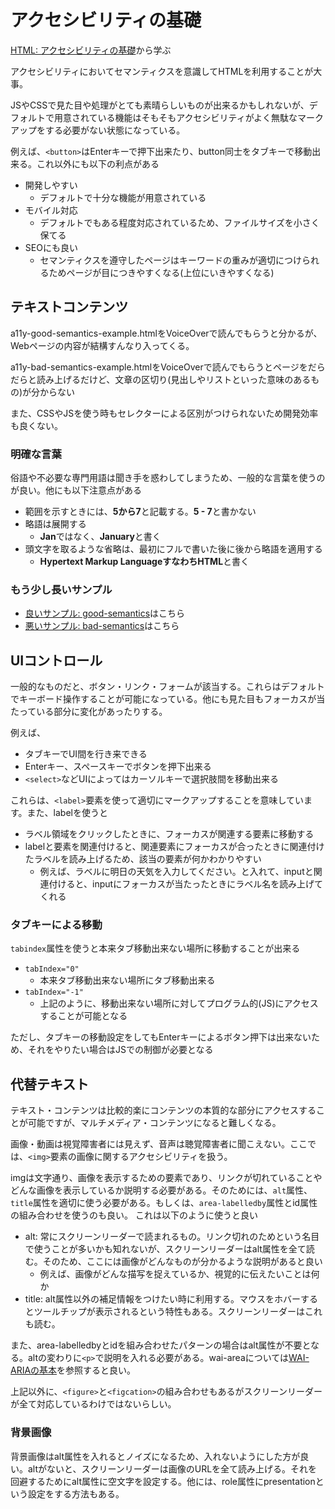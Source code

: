# アクセシビリティの基礎

[HTML: アクセシビリティの基礎](https://developer.mozilla.org/ja/docs/Learn/Accessibility/HTML)から学ぶ

アクセシビリティにおいてセマンティクスを意識してHTMLを利用することが大事。

JSやCSSで見た目や処理がとても素晴らしいものが出来るかもしれないが、デフォルトで用意されている機能はそもそもアクセシビリティがよく無駄なマークアップをする必要がない状態になっている。

例えば、`<button>`はEnterキーで押下出来たり、button同士をタブキーで移動出来る。これ以外にも以下の利点がある

- 開発しやすい
  - デフォルトで十分な機能が用意されている
- モバイル対応
  - デフォルトでもある程度対応されているため、ファイルサイズを小さく保てる
- SEOにも良い
  - セマンティクスを遵守したページはキーワードの重みが適切につけられるためページが目につきやすくなる(上位にいきやすくなる)

## テキストコンテンツ

a11y-good-semantics-example.htmlをVoiceOverで読んでもらうと分かるが、Webページの内容が結構すんなり入ってくる。

a11y-bad-semantics-example.htmlをVoiceOverで読んでもらうとページをだらだらと読み上げるだけど、文章の区切り(見出しやリストといった意味のあるもの)が分からない

また、CSSやJSを使う時もセレクターによる区別がつけられないため開発効率も良くない。

### 明確な言葉

俗語や不必要な専門用語は聞き手を惑わしてしまうため、一般的な言葉を使うのが良い。他にも以下注意点がある

- 範囲を示すときには、**5から7**と記載する。**5 - 7**と書かない
- 略語は展開する
  - **Jan**ではなく、**January**と書く
- 頭文字を取るような省略は、最初にフルで書いた後に後から略語を適用する
  - **Hypertext Markup LanguageすなわちHTML**と書く

### もう少し長いサンプル
- [良いサンプル: good-semantics](https://mdn.github.io/learning-area/accessibility/html/good-semantics.html)はこちら
- [悪いサンプル: bad-semantics](https://mdn.github.io/learning-area/accessibility/html/bad-semantics.html)はこちら

## UIコントロール

一般的なものだと、ボタン・リンク・フォームが該当する。これらはデフォルトでキーボード操作することが可能になっている。他にも見た目もフォーカスが当たっている部分に変化があったりする。

例えば、

- タブキーでUI間を行き来できる
- Enterキー、スペースキーでボタンを押下出来る
- `<select>`などUIによってはカーソルキーで選択肢間を移動出来る

これらは、`<label>`要素を使って適切にマークアップすることを意味しています。また、labelを使うと

- ラベル領域をクリックしたときに、フォーカスが関連する要素に移動する
- labelと要素を関連付けると、関連要素にフォーカスが合ったときに関連付けたラベルを読み上げるため、該当の要素が何かわかりやすい
  - 例えば、ラベルに明日の天気を入力してください。と入れて、inputと関連付けると、inputにフォーカスが当たったときにラベル名を読み上げてくれる

### タブキーによる移動

`tabindex`属性を使うと本来タブ移動出来ない場所に移動することが出来る

- `tabIndex="0"`
  - 本来タブ移動出来ない場所にタブ移動出来る
- `tabIndex="-1"`
  - 上記のように、移動出来ない場所に対してプログラム的(JS)にアクセスすることが可能となる

ただし、タブキーの移動設定をしてもEnterキーによるボタン押下は出来ないため、それをやりたい場合はJSでの制御が必要となる

## 代替テキスト

テキスト・コンテンツは比較的楽にコンテンツの本質的な部分にアクセスすることが可能ですが、マルチメディア・コンテンツになると難しくなる。

画像・動画は視覚障害者には見えず、音声は聴覚障害者に聞こえない。ここでは、`<img>`要素の画像に関するアクセシビリティを扱う。

imgは文字通り、画像を表示するための要素であり、リンクが切れていることやどんな画像を表示しているか説明する必要がある。そのためには、`alt`属性、`title`属性を適切に使う必要がある。もしくは、`area-labelledby`属性とid属性の組み合わせを使うのも良い。
これは以下のように使うと良い

- alt: 常にスクリーンリーダーで読まれるもの。リンク切れのためという名目で使うことが多いかも知れないが、スクリーンリーダーはalt属性を全て読む。そのため、ここには画像がどんなものが分かるような説明があると良い
  - 例えば、画像がどんな描写を捉えているか、視覚的に伝えたいことは何か
- title: alt属性以外の補足情報をつけたい時に利用する。マウスをホバーするとツールチップが表示されるという特性もある。スクリーンリーダーはこれも読む。

また、area-labelledbyとidを組み合わせたパターンの場合はalt属性が不要となる。altの変わりに`<p>`で説明を入れる必要がある。wai-areaについては[WAI-ARIAの基本](https://developer.mozilla.org/ja/docs/Learn/Accessibility/WAI-ARIA_basics)を参照すると良い。

上記以外に、`<figure>`と`<figcation>`の組み合わせもあるがスクリーンリーダーが全て対応しているわけではないらしい。

### 背景画像

背景画像はalt属性を入れるとノイズになるため、入れないようにした方が良い。altがないと、スクリーンリーダーは画像のURLを全て読み上げる。それを回避するためにalt属性に空文字を設定する。他には、role属性にpresentationという設定をする方法もある。
